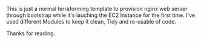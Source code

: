 This is just a normal terraforming template to provision nginx web server through bootstrap while it's lauching the EC2 Instance for the first time.
I've used different Modules to keep it clean, Tidy and re-usable of code.

Thanks for reading.

